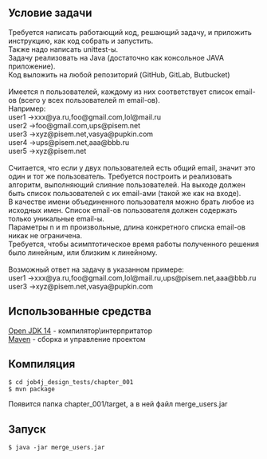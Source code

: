 <h2>Условие задачи</h2>
Требуется написать работающий код, решающий задачу, и приложить
инструкцию, как код собрать и запустить.<br>
Также надо написать unittest-ы.<br>
Задачу реализовать на Java (достаточно как консольное JAVA приложение).<br>
Код выложить на любой репозиторий (GitHub, GitLab, Butbucket)<br>
<br>
Имеется n пользователей, каждому из них соответствует список email-ов
(всего у всех пользователей m email-ов).<br>
Например:<br>
user1 ->xxx@ya.ru,foo@gmail.com,lol@mail.ru<br>
user2 ->foo@gmail.com,ups@pisem.net<br>
user3 ->xyz@pisem.net,vasya@pupkin.com<br>
user4 ->ups@pisem.net,aaa@bbb.ru<br>
user5 ->xyz@pisem.net<br>
<br>
Считается, что если у двух пользователей есть общий email, значит это
один и тот же пользователь. Требуется построить
и реализовать алгоритм, выполняющий слияние пользователей. На выходе
должен быть список пользователей с их email-ами (такой же как на
входе).<br>
В качестве имени объединенного пользователя можно брать любое из
исходных имен. Список email-ов пользователя должен содержать только
уникальные email-ы.<br>
Параметры n и m произвольные, длина конкретного списка email-ов никак
не ограничена.<br>
Требуется, чтобы асимптотическое время работы полученного решения было
линейным, или близким к линейному.<br>
<br>
Возможный ответ на задачу в указанном примере:<br>
user1 ->xxx@ya.ru,foo@gmail.com,lol@mail.ru,ups@pisem.net,aaa@bbb.ru<br>
user3 ->xyz@pisem.net,vasya@pupkin.com<br>

<h2>Использованные средства</h2>
<a href="https://www.oracle.com/java/technologies/javase-jdk15-downloads.html">Open JDK 14</a> - компилятор\интерпритатор<br>
<a href="http://maven.apache.org/index.html">Maven</a> - сборка и управление проектом

<h2>Компиляция</h2>
<pre>
<code>$ cd job4j_design_tests/chapter_001 
$ mvn package </code>
</pre>
Появится папка chapter_001/target, a в ней файл merge_users.jar

<h2>Запуск</h2>
<pre>
<code>$ java -jar merge_users.jar</code>
</pre>
